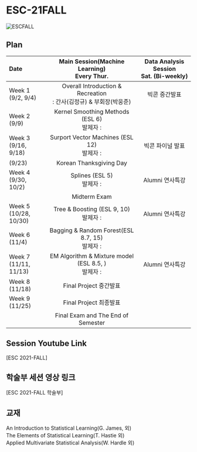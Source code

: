 # ESC-21FALL
![ESCFALL](https://user-images.githubusercontent.com/56993675/131220781-6afdc147-3bff-4713-aa7a-2d79d1874639.png)

## Plan
| Date | Main Session(Machine Learning) <br> Every Thur.| Data Analysis Session <br> Sat. (Bi-weekly) |
|:-------|:-----------------------:|:---------------------:|
|Week 1<br/>(9/2, 9/4)| Overall Introduction & Recreation <br/> : 간사(김정규) & 부회장(박웅준) |빅콘 중간발표|
|Week 2<br/>(9/9)| Kernel Smoothing Methods (ESL 6)<br/> 발제자 :  ||
|Week 3<br/>(9/16, 9/18)| Surport Vector Machines (ESL 12)<br/> 발제자 :  |빅콘 파이널 발표|
|(9/23)| Korean Thanksgiving Day ||
|Week 4<br/>(9/30, 10/2)| Splines (ESL 5)<br/> 발제자 :  |Alumni 연사특강|
|| Midterm Exam ||
|Week 5<br/>(10/28, 10/30)| Tree & Boosting (ESL 9, 10)<br/> 발제자 :  |Alumni 연사특강|
|Week 6<br/>(11/4)| Bagging & Random Forest(ESL 8.7, 15)<br/> 발제자 :  ||
|Week 7<br/>(11/11, 11/13)| EM Algorithm & Mixture model (ESL 8.5, )<br/> 발제자 :  |Alumni 연사특강|
|Week 8<br/>(11/18)| Final Project 중간발표 <br/>||
|Week 9<br/>(11/25)| Final Project 최종발표 <br/>||
||Final Exam and The End of Semester||


## Session Youtube Link
[ESC 2021-FALL] 

## 학술부 세션 영상 링크
[ESC 2021-FALL 학술부]  

## 교재
An Introduction to Statistical Learning(G. James, 외)  
The Elements of Statistical Learning(T. Hastie 외)  
Applied Multivariate Statistical Analysis(W. Hardle 외)  
